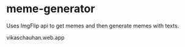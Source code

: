 # meme-generator
Uses ImgFlip api to get memes and then generate memes with texts.


vikaschauhan.web.app
